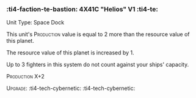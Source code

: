 ### :ti4-faction-te-bastion: **4X41C "Helios" V1** :ti4-te:

Unit Type: Space Dock 

This unit's <span style="font-variant:small-caps;">Production</span> value is equal to 2 more than the resource value of this planet.

The resource value of this planet is increased by 1.

Up to 3 fighters in this system do not count against your ships' capacity.

<span style="font-variant:small-caps;">Production</span> X+2

<span style="font-variant:small-caps;">Upgrade</span>: :ti4-tech-cybernetic: :ti4-tech-cybernetic:

